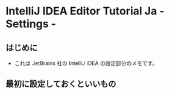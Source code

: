 # IntelliJ IDEA Editor Tutorial Ja - Settings -

## はじめに

* これは JetBrains 社の IntelliJ IDEA の設定部分のメモです。

## 最初に設定しておくといいもの




